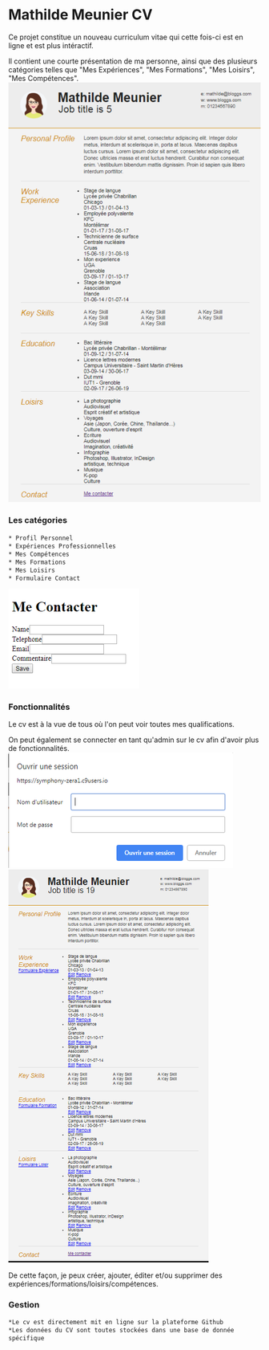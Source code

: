 # Mathilde Meunier CV

Ce projet constitue un nouveau curriculum vitae qui cette fois-ci est en ligne et est plus intéractif. 

Il contient une courte présentation de ma personne, ainsi que des plusieurs catégories telles que
"Mes Expériences", "Mes Formations", "Mes Loisirs", "Mes Compétences". 
![screenshot](https://github.com/Mathilde2709/my_cv/blob/master/my_cv/mycv.PNG?raw=true)

### Les catégories 
    * Profil Personnel
    * Expériences Professionnelles
    * Mes Compétences
    * Mes Formations
    * Mes Loisirs
    * Formulaire Contact
![screenshot](https://github.com/Mathilde2709/my_cv/blob/master/my_cv/formulaire_contact.PNG)
    
### Fonctionnalités
Le cv est à la vue de tous où l'on peut voir toutes mes qualifications. 

On peut également se connecter en tant qu'admin sur le cv afin d'avoir plus de fonctionnalités.
![screenshot](https://github.com/Mathilde2709/my_cv/blob/master/my_cv/admin.PNG)
![screenshot](https://github.com/Mathilde2709/my_cv/blob/master/my_cv/cv_admin.PNG)

De cette façon, je peux créer, ajouter, éditer et/ou supprimer des expériences/formations/loisirs/compétences.

### Gestion
    *Le cv est directement mit en ligne sur la plateforme Github
    *Les données du CV sont toutes stockées dans une base de donnée spécifique
